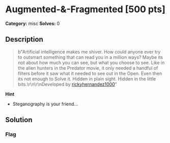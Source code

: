 # Augmented-&-Fragmented [500 pts]

**Category:** misc
**Solves:** 0

## Description
>b"Artificial intelligence makes me shiver. How could anyone ever try to outsmart something that can read you in a million ways? Maybe its not about how much you can see, but what you choose to see. Like in the alien hunters in the Predator movie, it only needed a handful of filters before it saw what it needed to see out in the Open. Even then its not enough to Solve it. Hidden in plain sight. Hidden in the little bits.\r\n\r\nDeveloped by [rickyhernandez1000](https://github.com/rickyhernandez1000)"

**Hint**
* Steganography is your friend...

## Solution

### Flag


